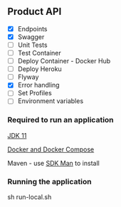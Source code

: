 ## Product API

- [X] Endpoints
- [X] Swagger
- [ ] Unit Tests
- [ ] Test Container
- [ ] Deploy Container - Docker Hub
- [ ] Deploy Heroku
- [ ] Flyway
- [X] Error handling
- [ ] Set Profiles
- [ ] Environment variables

### Required to run an application

[JDK 11](https://openjdk.java.net/install/)

[Docker and Docker Compose](https://docs.docker.com/engine/install/)

Maven - use [SDK Man](https://sdkman.io/) to install  

### Running the application

sh run-local.sh
